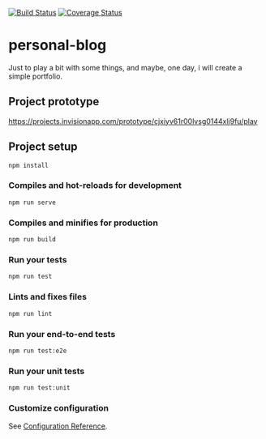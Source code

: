 [![Build Status](https://travis-ci.org/trisgerra/personal-website.svg?branch=master)](https://travis-ci.org/trisgerra/personal-website)
[![Coverage Status](https://coveralls.io/repos/github/trisgerra/personal-website/badge.svg?branch=master)](https://coveralls.io/github/trisgerra/personal-website?branch=master)
# personal-blog
Just to play a bit with some things, and maybe, one day, i will create a simple portfolio.

## Project prototype
https://projects.invisionapp.com/prototype/cjxiyv61r00lvsg0144xlj9fu/play

## Project setup
```
npm install
```

### Compiles and hot-reloads for development
```
npm run serve
```

### Compiles and minifies for production
```
npm run build
```

### Run your tests
```
npm run test
```

### Lints and fixes files
```
npm run lint
```

### Run your end-to-end tests
```
npm run test:e2e
```

### Run your unit tests
```
npm run test:unit
```

### Customize configuration
See [Configuration Reference](https://cli.vuejs.org/config/).

